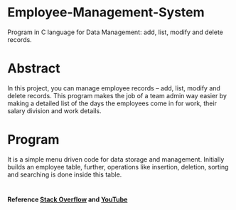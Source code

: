 # Employee-Management-System
Program in C language for Data Management: add, list,  modify and delete records.
# Abstract
In this project, you can manage employee records – add, list, 
modify and delete records. This program makes 
the job of a team admin way easier by making a detailed list of the 
days the employees come in for work, their salary division and work details. 
# Program
It is a simple menu driven code for data storage and 
management. Initially builds an employee table, further,
operations like insertion, deletion, sorting and searching is done 
inside this table. 
#
**Reference  [Stack Overflow](https://stackoverflow.com/questions/39606186/python-class-employee-management-system) and [YouTube](https://www.youtube.com/watch?v=rG_RwGQZvgg)**<br/>
